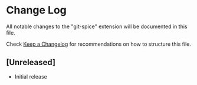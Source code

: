 # Change Log

All notable changes to the "git-spice" extension will be documented in this file.

Check [Keep a Changelog](http://keepachangelog.com/) for recommendations on how to structure this file.

## [Unreleased]

- Initial release